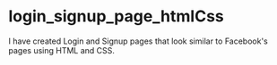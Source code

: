 # login_signup_page_htmlCss
I have created Login and Signup pages that look similar to Facebook's pages using HTML and CSS.
